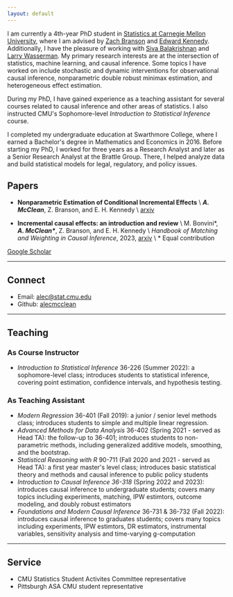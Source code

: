 ```yaml
---
layout: default
---
```


I am currently a 4th-year PhD student in [Statistics at Carnegie Mellon University](http://stat.cmu.edu/), where I am advised by [Zach Branson](https://sites.google.com/site/zjbranson/?pli=1) and [Edward Kennedy](https://www.ehkennedy.com/). Additionally, I have the pleasure of working with [Siva Balakrishnan](https://www.stat.cmu.edu/~siva/) and [Larry Wasserman](https://www.stat.cmu.edu/~larry/). My primary research interests are at the intersection of statistics, machine learning, and causal inference. Some topics I have worked on include stochastic and dynamic interventions for observational causal inference, nonparametric double robust minimax estimation, and heterogeneous effect estimation.

During my PhD, I have gained experience as a teaching assistant for several courses related to causal inference and other areas of statistics. I also instructed CMU's Sophomore-level *Introduction to Statistical Inference* course.

I completed my undergraduate education at Swarthmore College, where I earned a Bachelor's degree in Mathematics and Economics in 2016.  Before starting my PhD, I worked for three years as a Research Analyst and later as a Senior Research Analyst at the Brattle Group. There, I helped analyze data and build statistical models for legal, regulatory, and policy issues. 


## Papers
- **Nonparametric Estimation of Conditional Incremental Effects** \\
	***A. McClean***, Z. Branson, and E. H. Kennedy \\
	[arxiv](https://arxiv.org/abs/2212.03578)

- **Incremental causal effects: an introduction and review** \\
	M. Bonvini\*, ***A. McClean\****, Z. Branson, and E. H. Kennedy \\
	*Handbook of Matching and Weighting in Causal Inference*, 2023, [arxiv](https://arxiv.org/abs/2110.10532) \\
	\* Equal contribution
	
[Google Scholar](https://scholar.google.com/citations?user=OhdLY5oAAAAJ&hl=en&oi=ao)

--- 

## Connect 

* Email: [alec@stat.cmu.edu](mailto:alec@stat.cmu.edu)
* Github: [alecmcclean](https://github.com/alecmcclean)

---

## Teaching
### As Course Instructor
* *Introduction to Statistical Inference* 36-226 (Summer 2022): a sophomore-level class; introduces students to statistical inference, covering point estimation, confidence intervals, and hypothesis testing.

### As Teaching Assistant
* *Modern Regression* 36-401 (Fall 2019): a junior / senior level methods class; introduces students to simple and multiple linear regression.
* *Advanced Methods for Data Analysis* 36-402 (Spring 2021 - served as Head TA): the follow-up to 36-401; introduces students to non-parametric methods, including generalized additive models, smoothing, and the bootstrap.
* *Statistical Reasoning with R* 90-711 (Fall 2020 and 2021 - served as Head TA): a first year master's level class; introduces basic statistical theory and methods and causal inference to public policy students
* *Introduction to Causal Inference 36-318* (Spring 2022 and 2023): introduces causal inference to undergraduate students; covers many topics including experiments, matching, IPW estimtors, outcome modeling, and doubly robust estimators
* *Foundations and Modern Causal Inference* 36-731 & 36-732 (Fall 2022): introduces causal inference to graduates students; covers many topics including experiments, IPW estimtors, DR estimators, instrumental variables, sensitivity analysis and time-varying g-computation

--- 

## Service
* CMU Statistics Student Activites Committee representative
* Pittsburgh ASA CMU student representative

<br/><br/>
